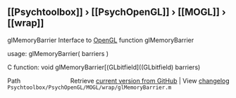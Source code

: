 ## [[Psychtoolbox]] &#8250; [[PsychOpenGL]] &#8250; [[MOGL]] &#8250; [[wrap]]

glMemoryBarrier  Interface to [OpenGL](OpenGL) function glMemoryBarrier  
  
usage:  glMemoryBarrier( barriers )  
  
C function:  void glMemoryBarrier[(GLbitfield]((GLbitfield) barriers)  




<div class="code_header" style="text-align:right;">
  <span style="float:left;">Path&nbsp;&nbsp;</span> <span class="counter">Retrieve <a href=
  "https://raw.github.com/Psychtoolbox-3/Psychtoolbox-3/beta/Psychtoolbox/PsychOpenGL/MOGL/wrap/glMemoryBarrier.m">current version from GitHub</a> | View <a href=
  "https://github.com/Psychtoolbox-3/Psychtoolbox-3/commits/beta/Psychtoolbox/PsychOpenGL/MOGL/wrap/glMemoryBarrier.m">changelog</a></span>
</div>
<div class="code">
  <code>Psychtoolbox/PsychOpenGL/MOGL/wrap/glMemoryBarrier.m</code>
</div>

